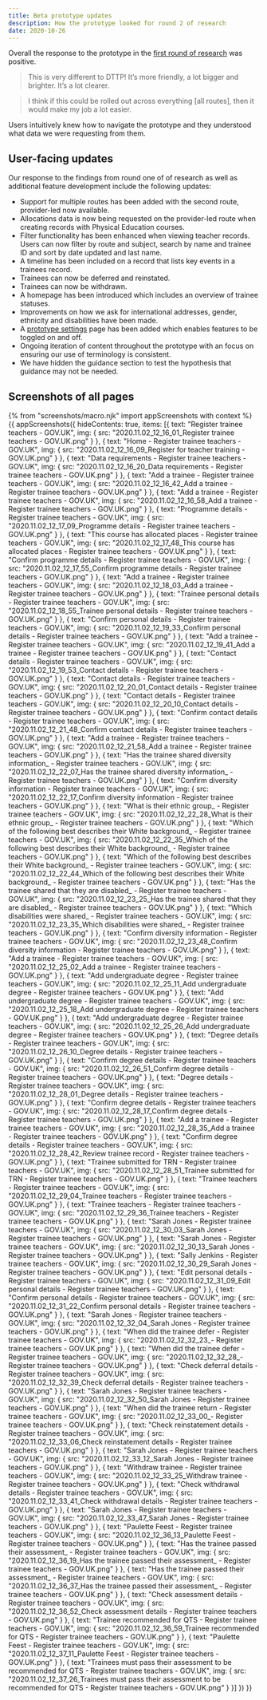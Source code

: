 ```yaml
---
title: Beta prototype updates
description: How the prototype looked for round 2 of research
date: 2020-10-26
---
```


Overall the response to the prototype in the [first round of research](/register-trainee-teachers/beta-prototype-research-round-1/) was positive.

> This is very different to DTTP! It’s more friendly, a lot bigger and brighter. It’s a lot clearer.

> I think if this could be rolled out across everything [all routes], then it would make my job a lot easier.

Users intuitively knew how to navigate the prototype and they understood what data we were requesting from them.

## User-facing updates

Our response to the findings from round one of of research as well as additional feature development include the following updates:

* Support for multiple routes has been added with the second route, provider-led now available.
* Allocations data is now being requested on the provider-led route when creating records with Physical Education courses.
* Filter functionality has been enhanced when viewing teacher records. Users can now filter by route and subject, search by name and trainee ID and sort by date updated and last name.
* A timeline has been included on a record that lists key events in a trainees record.   
* Trainees can now be deferred and reinstated.
* Trainees can now be withdrawn.
* A homepage has been introduced which includes an overview of trainee statuses.
* Improvements on how we ask for international addresses, gender, ethnicity and disabilities have been made. 
* A [prototype settings](https://register-prototype.herokuapp.com/admin) page has been added which enables features to be toggled on and off. 
* Ongoing iteration of content throughout the prototype with an focus on ensuring our use of terminology is consistent.
* We have hidden the guidance section to test the hypothesis that guidance may not be needed.

## Screenshots of all pages

{% from "screenshots/macro.njk" import appScreenshots with context %}
{{ appScreenshots({
  hideContents: true,
  items: [{
      text: "Register trainee teachers - GOV.UK",
      img: { src: "2020.11.02_12_16_01_Register trainee teachers - GOV.UK.png" }
    }, {
      text: "Home - Register trainee teachers - GOV.UK",
      img: { src: "2020.11.02_12_16_09_Register for teacher training - GOV.UK.png" }
    }, {
      text: "Data requirements - Register trainee teachers - GOV.UK",
      img: { src: "2020.11.02_12_16_20_Data requirements - Register trainee teachers - GOV.UK.png" }
    }, {
      text: "Add a trainee - Register trainee teachers - GOV.UK",
      img: { src: "2020.11.02_12_16_42_Add a trainee - Register trainee teachers - GOV.UK.png" }
    }, {
      text: "Add a trainee - Register trainee teachers - GOV.UK",
      img: { src: "2020.11.02_12_16_58_Add a trainee - Register trainee teachers - GOV.UK.png" }
    }, {
      text: "Programme details - Register trainee teachers - GOV.UK",
      img: { src: "2020.11.02_12_17_09_Programme details - Register trainee teachers - GOV.UK.png" }
    }, {
      text: "This course has allocated places - Register trainee teachers - GOV.UK",
      img: { src: "2020.11.02_12_17_48_This course has allocated places - Register trainee teachers - GOV.UK.png" }
    }, {
      text: "Confirm programme details - Register trainee teachers - GOV.UK",
      img: { src: "2020.11.02_12_17_55_Confirm programme details - Register trainee teachers - GOV.UK.png" }
    }, {
      text: "Add a trainee - Register trainee teachers - GOV.UK",
      img: { src: "2020.11.02_12_18_03_Add a trainee - Register trainee teachers - GOV.UK.png" }
    }, {
      text: "Trainee personal details - Register trainee teachers - GOV.UK",
      img: { src: "2020.11.02_12_18_55_Trainee personal details - Register trainee teachers - GOV.UK.png" }
    }, {
      text: "Confirm personal details - Register trainee teachers - GOV.UK",
      img: { src: "2020.11.02_12_19_33_Confirm personal details - Register trainee teachers - GOV.UK.png" }
    }, {
      text: "Add a trainee - Register trainee teachers - GOV.UK",
      img: { src: "2020.11.02_12_19_41_Add a trainee - Register trainee teachers - GOV.UK.png" }
    }, {
      text: "Contact details - Register trainee teachers - GOV.UK",
      img: { src: "2020.11.02_12_19_53_Contact details - Register trainee teachers - GOV.UK.png" }
    }, {
      text: "Contact details - Register trainee teachers - GOV.UK",
      img: { src: "2020.11.02_12_20_01_Contact details - Register trainee teachers - GOV.UK.png" }
    }, {
      text: "Contact details - Register trainee teachers - GOV.UK",
      img: { src: "2020.11.02_12_20_10_Contact details - Register trainee teachers - GOV.UK.png" }
    }, {
      text: "Confirm contact details - Register trainee teachers - GOV.UK",
      img: { src: "2020.11.02_12_21_48_Confirm contact details - Register trainee teachers - GOV.UK.png" }
    }, {
      text: "Add a trainee - Register trainee teachers - GOV.UK",
      img: { src: "2020.11.02_12_21_58_Add a trainee - Register trainee teachers - GOV.UK.png" }
    }, {
      text: "Has the trainee shared diversity information_ - Register trainee teachers - GOV.UK",
      img: { src: "2020.11.02_12_22_07_Has the trainee shared diversity information_ - Register trainee teachers - GOV.UK.png" }
    }, {
      text: "Confirm diversity information - Register trainee teachers - GOV.UK",
      img: { src: "2020.11.02_12_22_17_Confirm diversity information - Register trainee teachers - GOV.UK.png" }
    }, {
      text: "What is their ethnic group_ - Register trainee teachers - GOV.UK",
      img: { src: "2020.11.02_12_22_28_What is their ethnic group_ - Register trainee teachers - GOV.UK.png" }
    }, {
      text: "Which of the following best describes their White background_ - Register trainee teachers - GOV.UK",
      img: { src: "2020.11.02_12_22_35_Which of the following best describes their White background_ - Register trainee teachers - GOV.UK.png" }
    }, {
      text: "Which of the following best describes their White background_ - Register trainee teachers - GOV.UK",
      img: { src: "2020.11.02_12_22_44_Which of the following best describes their White background_ - Register trainee teachers - GOV.UK.png" }
    }, {
      text: "Has the trainee shared that they are disabled_ - Register trainee teachers - GOV.UK",
      img: { src: "2020.11.02_12_23_25_Has the trainee shared that they are disabled_ - Register trainee teachers - GOV.UK.png" }
    }, {
      text: "Which disabilities were shared_ - Register trainee teachers - GOV.UK",
      img: { src: "2020.11.02_12_23_35_Which disabilities were shared_ - Register trainee teachers - GOV.UK.png" }
    }, {
      text: "Confirm diversity information - Register trainee teachers - GOV.UK",
      img: { src: "2020.11.02_12_23_48_Confirm diversity information - Register trainee teachers - GOV.UK.png" }
    }, {
      text: "Add a trainee - Register trainee teachers - GOV.UK",
      img: { src: "2020.11.02_12_25_02_Add a trainee - Register trainee teachers - GOV.UK.png" }
    }, {
      text: "Add undergraduate degree - Register trainee teachers - GOV.UK",
      img: { src: "2020.11.02_12_25_11_Add undergraduate degree - Register trainee teachers - GOV.UK.png" }
    }, {
      text: "Add undergraduate degree - Register trainee teachers - GOV.UK",
      img: { src: "2020.11.02_12_25_18_Add undergraduate degree - Register trainee teachers - GOV.UK.png" }
    }, {
      text: "Add undergraduate degree - Register trainee teachers - GOV.UK",
      img: { src: "2020.11.02_12_25_26_Add undergraduate degree - Register trainee teachers - GOV.UK.png" }
    }, {
      text: "Degree details - Register trainee teachers - GOV.UK",
      img: { src: "2020.11.02_12_26_10_Degree details - Register trainee teachers - GOV.UK.png" }
    }, {
      text: "Confirm degree details - Register trainee teachers - GOV.UK",
      img: { src: "2020.11.02_12_26_51_Confirm degree details - Register trainee teachers - GOV.UK.png" }
    }, {
      text: "Degree details - Register trainee teachers - GOV.UK",
      img: { src: "2020.11.02_12_28_01_Degree details - Register trainee teachers - GOV.UK.png" }
    }, {
      text: "Confirm degree details - Register trainee teachers - GOV.UK",
      img: { src: "2020.11.02_12_28_17_Confirm degree details - Register trainee teachers - GOV.UK.png" }
    }, {
      text: "Add a trainee - Register trainee teachers - GOV.UK",
      img: { src: "2020.11.02_12_28_35_Add a trainee - Register trainee teachers - GOV.UK.png" }
    }, {
      text: "Confirm degree details - Register trainee teachers - GOV.UK",
      img: { src: "2020.11.02_12_28_42_Review trainee record - Register trainee teachers - GOV.UK.png" }
    }, {
      text: "Trainee submitted for TRN - Register trainee teachers - GOV.UK",
      img: { src: "2020.11.02_12_28_51_Trainee submitted for TRN - Register trainee teachers - GOV.UK.png" }
    }, {
      text: "Trainee teachers - Register trainee teachers - GOV.UK",
      img: { src: "2020.11.02_12_29_04_Trainee teachers - Register trainee teachers - GOV.UK.png" }
    }, {
      text: "Trainee teachers - Register trainee teachers - GOV.UK",
      img: { src: "2020.11.02_12_29_36_Trainee teachers - Register trainee teachers - GOV.UK.png" }
    }, {
      text: "Sarah Jones - Register trainee teachers - GOV.UK",
      img: { src: "2020.11.02_12_30_03_Sarah Jones - Register trainee teachers - GOV.UK.png" }
    }, {
      text: "Sarah Jones - Register trainee teachers - GOV.UK",
      img: { src: "2020.11.02_12_30_13_Sarah Jones - Register trainee teachers - GOV.UK.png" }
    }, {
      text: "Sally Jenkins - Register trainee teachers - GOV.UK",
      img: { src: "2020.11.02_12_30_29_Sarah Jones - Register trainee teachers - GOV.UK.png" }
    }, {
      text: "Edit personal details - Register trainee teachers - GOV.UK",
      img: { src: "2020.11.02_12_31_09_Edit personal details - Register trainee teachers - GOV.UK.png" }
    }, {
      text: "Confirm personal details - Register trainee teachers - GOV.UK",
      img: { src: "2020.11.02_12_31_22_Confirm personal details - Register trainee teachers - GOV.UK.png" }
    }, {
      text: "Sarah Jones - Register trainee teachers - GOV.UK",
      img: { src: "2020.11.02_12_32_04_Sarah Jones - Register trainee teachers - GOV.UK.png" }
    }, {
      text: "When did the trainee defer - Register trainee teachers - GOV.UK",
      img: { src: "2020.11.02_12_32_23_- Register trainee teachers - GOV.UK.png" }
    }, {
      text: "When did the trainee defer - Register trainee teachers - GOV.UK",
      img: { src: "2020.11.02_12_32_28_- Register trainee teachers - GOV.UK.png" }
    }, {
      text: "Check deferral details - Register trainee teachers - GOV.UK",
      img: { src: "2020.11.02_12_32_39_Check deferral details - Register trainee teachers - GOV.UK.png" }
    }, {
      text: "Sarah Jones - Register trainee teachers - GOV.UK",
      img: { src: "2020.11.02_12_32_50_Sarah Jones - Register trainee teachers - GOV.UK.png" }
    }, {
      text: "When did the trainee return - Register trainee teachers - GOV.UK",
      img: { src: "2020.11.02_12_33_00_- Register trainee teachers - GOV.UK.png" }
    }, {
      text: "Check reinstatement details - Register trainee teachers - GOV.UK",
      img: { src: "2020.11.02_12_33_06_Check reinstatement details - Register trainee teachers - GOV.UK.png" }
    }, {
      text: "Sarah Jones - Register trainee teachers - GOV.UK",
      img: { src: "2020.11.02_12_33_12_Sarah Jones - Register trainee teachers - GOV.UK.png" }
    }, {
      text: "Withdraw trainee - Register trainee teachers - GOV.UK",
      img: { src: "2020.11.02_12_33_25_Withdraw trainee - Register trainee teachers - GOV.UK.png" }
    }, {
      text: "Check withdrawal details - Register trainee teachers - GOV.UK",
      img: { src: "2020.11.02_12_33_41_Check withdrawal details - Register trainee teachers - GOV.UK.png" }
    }, {
      text: "Sarah Jones - Register trainee teachers - GOV.UK",
      img: { src: "2020.11.02_12_33_47_Sarah Jones - Register trainee teachers - GOV.UK.png" }
    }, {
      text: "Paulette Feest - Register trainee teachers - GOV.UK",
      img: { src: "2020.11.02_12_36_13_Paulette Feest - Register trainee teachers - GOV.UK.png" }
    }, {
      text: "Has the trainee passed their assessment_ - Register trainee teachers - GOV.UK",
      img: { src: "2020.11.02_12_36_19_Has the trainee passed their assessment_ - Register trainee teachers - GOV.UK.png" }
    }, {
      text: "Has the trainee passed their assessment_ - Register trainee teachers - GOV.UK",
      img: { src: "2020.11.02_12_36_37_Has the trainee passed their assessment_ - Register trainee teachers - GOV.UK.png" }
    }, {
      text: "Check assessment details - Register trainee teachers - GOV.UK",
      img: { src: "2020.11.02_12_36_52_Check assessment details - Register trainee teachers - GOV.UK.png" }
    }, {
      text: "Trainee recommended for QTS - Register trainee teachers - GOV.UK",
      img: { src: "2020.11.02_12_36_59_Trainee recommended for QTS - Register trainee teachers - GOV.UK.png" }
    }, {
      text: "Paulette Feest - Register trainee teachers - GOV.UK",
      img: { src: "2020.11.02_12_37_11_Paulette Feest - Register trainee teachers - GOV.UK.png" }
    }, {
      text: "Trainees must pass their assessment to be recommended for QTS - Register trainee teachers - GOV.UK",
      img: { src: "2020.11.02_12_37_26_Trainees must pass their assessment to be recommended for QTS - Register trainee teachers - GOV.UK.png" }
    }]
}) }}
